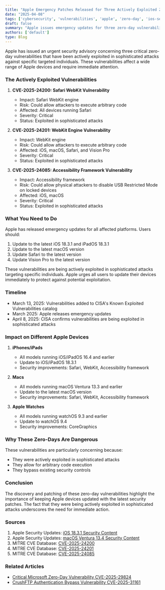 ```yaml
---
title: "Apple Emergency Patches Released for Three Actively Exploited Zero-Day Vulnerabilities"
date: "2025-04-08"
tags: ['cybersecurity', 'vulnerabilities', 'apple', 'zero-day', 'ios-security', 'macos-security']
draft: false
summary: "Apple issues emergency updates for three zero-day vulnerabilities (CVE-2025-24200, CVE-2025-24201, CVE-2025-24085) being actively exploited in sophisticated attacks against specific targeted individuals. Update your devices now."
authors: ['default']
type: Blog
---
```


Apple has issued an urgent security advisory concerning three critical zero-day vulnerabilities that have been actively exploited in sophisticated attacks against specific targeted individuals. These vulnerabilities affect a wide range of Apple devices and require immediate attention.

### The Actively Exploited Vulnerabilities

1. **CVE-2025-24200: Safari WebKit Vulnerability**
   - Impact: Safari WebKit engine
   - Risk: Could allow attackers to execute arbitrary code
   - Affected: All devices running Safari
   - Severity: Critical
   - Status: Exploited in sophisticated attacks

2. **CVE-2025-24201: WebKit Engine Vulnerability**
   - Impact: WebKit engine
   - Risk: Could allow attackers to execute arbitrary code
   - Affected: iOS, macOS, Safari, and Vision Pro
   - Severity: Critical
   - Status: Exploited in sophisticated attacks

3. **CVE-2025-24085: Accessibility Framework Vulnerability**
   - Impact: Accessibility framework
   - Risk: Could allow physical attackers to disable USB Restricted Mode on locked devices
   - Affected: iOS, macOS
   - Severity: Critical
   - Status: Exploited in sophisticated attacks

### What You Need to Do

Apple has released emergency updates for all affected platforms. Users should:

1. Update to the latest iOS 18.3.1 and iPadOS 18.3.1
2. Update to the latest macOS version
3. Update Safari to the latest version
4. Update Vision Pro to the latest version

These vulnerabilities are being actively exploited in sophisticated attacks targeting specific individuals. Apple urges all users to update their devices immediately to protect against potential exploitation.

### Timeline

- March 13, 2025: Vulnerabilities added to CISA's Known Exploited Vulnerabilities catalog
- March 2025: Apple releases emergency updates
- April 8, 2025: CISA confirms vulnerabilities are being exploited in sophisticated attacks

### Impact on Different Apple Devices

1. **iPhones/iPads**
   - All models running iOS/iPadOS 16.4 and earlier
   - Update to iOS/iPadOS 18.3.1
   - Security improvements: Safari, WebKit, Accessibility framework

2. **Macs**
   - All models running macOS Ventura 13.3 and earlier
   - Update to the latest macOS version
   - Security improvements: Safari, WebKit, Accessibility framework

3. **Apple Watches**
   - All models running watchOS 9.3 and earlier
   - Update to watchOS 9.4
   - Security improvements: CoreGraphics

### Why These Zero-Days Are Dangerous

These vulnerabilities are particularly concerning because:

- They were actively exploited in sophisticated attacks
- They allow for arbitrary code execution
- They bypass existing security controls

### Conclusion

The discovery and patching of these zero-day vulnerabilities highlight the importance of keeping Apple devices updated with the latest security patches. The fact that they were being actively exploited in sophisticated attacks underscores the need for immediate action.

### Sources

1. Apple Security Updates: [iOS 18.3.1 Security Content](https://support.apple.com/en-us/106332)
2. Apple Security Updates: [macOS Ventura 13.4 Security Content](https://support.apple.com/en-us/106333)
3. MITRE CVE Database: [CVE-2025-24200](https://cve.mitre.org/cgi-bin/cvename.cgi?name=CVE-2025-24200)
4. MITRE CVE Database: [CVE-2025-24201](https://cve.mitre.org/cgi-bin/cvename.cgi?name=CVE-2025-24201)
5. MITRE CVE Database: [CVE-2025-24085](https://cve.mitre.org/cgi-bin/cvename.cgi?name=CVE-2025-24085)

### Related Articles

- [Critical Microsoft Zero-Day Vulnerability CVE-2025-29824](/blog/2025-04-08-microsoft-zero-day)
- [CrushFTP Authentication Bypass Vulnerability CVE-2025-31161](/blog/2025-04-13-crushftp-vulnerability)

